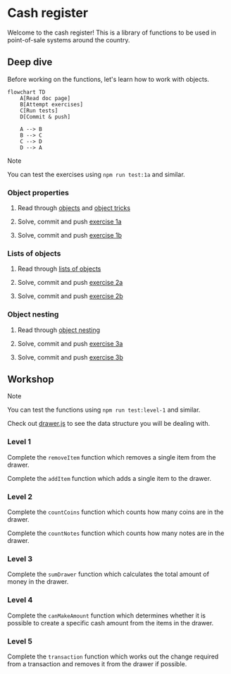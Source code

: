 # Cash register

Welcome to the cash register! This is a library of functions to be used in
point-of-sale systems around the country.

## Deep dive

Before working on the functions, let's learn how to work with objects.

```mermaid
flowchart TD
    A[Read doc page]
    B[Attempt exercises]
    C[Run tests]
    D[Commit & push]

    A --> B
    B --> C
    C --> D
    D --> A
```

> [!NOTE]
>
> You can test the exercises using `npm run test:1a` and similar.

### Object properties

1. Read through [objects](https://tech-docs.corndel.com/js/objects.html) and
   [object tricks](https://tech-docs.corndel.com/js/object-tricks.html)

1. Solve, commit and push [exercise 1a](./exercises/1a.js)

1. Solve, commit and push [exercise 1b](./exercises/1b.js)

### Lists of objects

1. Read through
   [lists of objects](https://tech-docs.corndel.com/js/lists-of-objects.html)

1. Solve, commit and push [exercise 2a](./exercises/2a.js)

1. Solve, commit and push [exercise 2b](./exercises/2b.js)

### Object nesting

1. Read through
   [object nesting](https://tech-docs.corndel.com/js/object-nesting.html)

1. Solve, commit and push [exercise 3a](./exercises/3a.js)

1. Solve, commit and push [exercise 3b](./exercises/3b.js)

## Workshop

> [!NOTE]
>
> You can test the functions using `npm run test:level-1` and similar.

Check out [drawer.js](./drawer.js) to see the data structure you will be dealing
with.

### Level 1

Complete the `removeItem` function which removes a single item from the drawer.

Complete the `addItem` function which adds a single item to the drawer.

### Level 2

Complete the `countCoins` function which counts how many coins are in the
drawer.

Complete the `countNotes` function which counts how many notes are in the
drawer.

### Level 3

Complete the `sumDrawer` function which calculates the total amount of money in
the drawer.

### Level 4

Complete the `canMakeAmount` function which determines whether it is possible to
create a specific cash amount from the items in the drawer.

### Level 5

Complete the `transaction` function which works out the change required from a
transaction and removes it from the drawer if possible.
